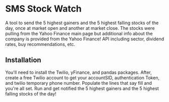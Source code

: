 # SMS Stock Watch

A tool to send the 5 highest gainers and the 5 highest falling stocks of the day, once at market open and another at market close. The stocks were pulling from the Yahoo Finance main page but additional info about the company is provided from the Yahoo Finance! API including sector, dividend rates, buy recommendations, etc.

## Installation
You'll need to install the Twilio, yFinance, and pandas packages. After, create a free Twilio account to get your accountSID, authentication Token, and twilio temporary phone number. Populate the lines that say fill and you're all set. Run and get notified the 5 highest gainers and the 5 highest falling stocks of the day!
